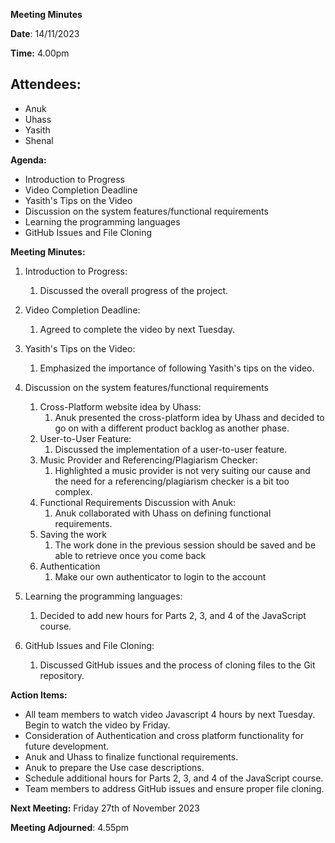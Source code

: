 ﻿**Meeting Minutes**

**Date**: 14/11/2023

**Time:** 4.00pm 



**Attendees:**
-
- Anuk
- Uhass 
- Yasith 
- Shenal 



**Agenda:**

- Introduction to Progress
- Video Completion Deadline
- Yasith's Tips on the Video
- Discussion on the system features/functional requirements
- Learning the programming languages 
- GitHub Issues and File Cloning



**Meeting Minutes:**

1. Introduction to Progress:
   1. Discussed the overall progress of the project.
1. Video Completion Deadline:
   1. Agreed to complete the video by next Tuesday.
1. Yasith's Tips on the Video:
   1. Emphasized the importance of following Yasith's tips on the video.
1. Discussion on the system features/functional requirements
   1. Cross-Platform website idea by Uhass:
      1. Anuk presented the cross-platform idea by Uhass and decided to go on with a different product backlog as another phase.
   1. User-to-User Feature:
      1. Discussed the implementation of a user-to-user feature.
   1. Music Provider and Referencing/Plagiarism Checker:
      1. Highlighted a music provider  is not very suiting our cause and the need for a referencing/plagiarism checker is a bit too complex.
   1. Functional Requirements Discussion with Anuk:
      1. Anuk collaborated with Uhass on defining functional requirements.
   1. Saving the work 
      1. The work done in the previous session should be saved and be able to retrieve once you come back 
   1. Authentication 
      1. Make our own authenticator to login to the account



1. Learning the programming languages:
   1. Decided to add new hours for Parts 2, 3, and 4 of the JavaScript course.
1. GitHub Issues and File Cloning:
   1. Discussed GitHub issues and the process of cloning files to the Git repository.



**Action Items:**

- All team members to watch video Javascript 4 hours by next Tuesday. Begin to watch the video by Friday. 
- Consideration of Authentication and cross platform functionality for future development.
- Anuk and Uhass to finalize functional requirements.
- Anuk to prepare the Use case descriptions. 
- Schedule additional hours for Parts 2, 3, and 4 of the JavaScript course.
- Team members to address GitHub issues and ensure proper file cloning.





**Next Meeting:** Friday 27th of November 2023 



**Meeting Adjourned**: 4.55pm 
